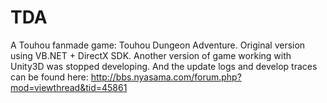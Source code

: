 # TDA
A Touhou fanmade game: Touhou Dungeon Adventure. Original version using VB.NET + DirectX SDK.
Another version of game working with Unity3D was stopped developing.
And the update logs and develop traces can be found here:
http://bbs.nyasama.com/forum.php?mod=viewthread&tid=45861
